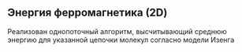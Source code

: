 ## Энергия ферромагнетика (2D)

Реализован однопоточный алгоритм, высчитывающий среднюю энергию для указанной цепочки молекул согласно модели Изенга
